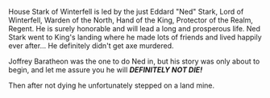 House Stark of Winterfell is led by the just Eddard "Ned" Stark, Lord of
Winterfell, Warden of the North, Hand of the King, Protector of the Realm,
Regent.  He is surely honorable and will lead a long and prosperous life.
Ned Stark went to King's landing where he made lots of friends and lived
happily ever after...  He definitely didn't get axe murdered.


Joffrey Baratheon was the one to do Ned in, but his story was only about to
begin, and let me assure you he will ___DEFINITELY NOT DIE!___

Then after not dying he unfortunately stepped on a land mine.